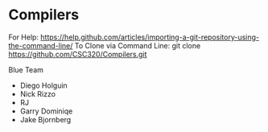 # Compilers
For Help: https://help.github.com/articles/importing-a-git-repository-using-the-command-line/
To Clone via Command Line: git clone https://github.com/CSC320/Compilers.git

Blue Team
- Diego Holguin
- Nick Rizzo
- RJ
- Garry Dominiqe
- Jake Bjornberg

